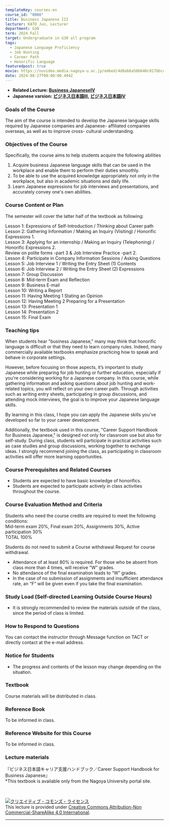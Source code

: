 ```yaml
---
templateKey: courses-en
course_id: "0966"
title: Business Japanese III
lecturer: KATO Jun, Lecturer
department: G30
term: 2024 Fall
target: Undergraduate in G30 all program
tags:
  - Japanese Language Proficiency
  - Job Hunting
  - Career Path
  - Honorific Language
featuredpost: true
movie: https://nuvideo.media.nagoya-u.ac.jp/embed/4d0ab6a50b640c017bbce5cd63996a98e4e68f0d
date: 2024-08-27T00:00:00.494Z
---
```


- **Related Lecture: [Business JapaneseⅣ](https://ocw.nagoya-u.jp/en/courses/0967-Business-Japanese-IV-2024/)**  
- **Japanese varsion: [ビジネス日本語Ⅲ](https://ocw.nagoya-u.jp/courses/0966-%E3%83%93%E3%82%B8%E3%83%8D%E3%82%B9%E6%97%A5%E6%9C%AC%E8%AA%9E%E2%85%A2-2024/), [ビジネス日本語Ⅳ](https://ocw.nagoya-u.jp/courses/0967-%E3%83%93%E3%82%B8%E3%83%8D%E3%82%B9%E6%97%A5%E6%9C%AC%E8%AA%9E%E2%85%A3-2024/)**

### Goals of the Course
The aim of the course is intended to develop the Japanese language skills required by Japanese companies and Japanese- affiliated companies overseas, as well as to improve cross- cultural understanding.

### Objectives of the Course
Specifically, the course aims to help students acquire the following abilities  
1. Acquire business Japanese language skills that can be used in the workplace and enable them to perform their duties smoothly.
2. To be able to use the acquired knowledge appropriately not only in the workplace, but also in academic situations and daily life.
3. Learn Japanese expressions for job interviews and presentations, and accurately convey one's own abilities.

### Course Content or Plan
The semester will cover the latter half of the textbook as following: 

Lesson 1: Expressions of Self-Introduction / Thinking about Career path  
Lesson 2: Gathering Information / Making an Inquiry (Visiting) / Honorific Expressions 1.  
Lesson 3: Applying for an internship / Making an Inquiry (Telephoning) / Honorific Expressions 2.  
Review on polite forms -part 3 & Job Interview Practice -part 2.  
Lesson 4: Participate in Company Information Sessions / Asking Questions  
Lesson 5: Job Interview 1 / Writing the Entry Sheet (1) Contents  
Lesson 6: Job Interview 2 / Writing the Entry Sheet (2) Expressions  
Lesson 7: Group Discussion  
Lesson 8: Mid-term Exam and Reflection    
Lesson 9: Business E-mail  
Lesson 10: Writing a Report  
Lesson 11: Having Meeting 1 Stating an Opinion   
Lesson 12: Having Meeting 2 Preparing for a Presentation  
Lesson 13: Presentation 1  
Lesson 14: Presentation 2    
Lesson 15: Final Exam 

### Teaching tips
When students hear "business Japanese," many may think that honorific language is difficult or that they need to learn company rules. Indeed, many commercially available textbooks emphasize practicing how to speak and behave in corporate settings.  

However, before focusing on those aspects, it’s important to study Japanese while preparing for job hunting or further education, especially if you're considering working for a Japanese company. In this course, while gathering information and asking questions about job hunting and work-related topics, you will reflect on your own career path. Through activities such as writing entry sheets, participating in group discussions, and attending mock interviews, the goal is to improve your Japanese language skills.  

By learning in this class, I hope you can apply the Japanese skills you’ve developed so far to your career development.  

Additionally, the textbook used in this course, "Career Support Handbook for Business Japanese," is designed not only for classroom use but also for self-study. During class, students will participate in practical activities such as case studies and group discussions, working together to exchange ideas. I strongly recommend joining the class, as participating in classroom activities will offer more learning opportunities.  



### Course Prerequisites and Related Courses
* Students are expected to have basic knowledge of honorifics.  
* Students are expected to participate actively in class activities throughout the course.  

### Course Evaluation Method and Criteria
Students who need the course credits are required to meet the following conditions:  
Mid-term exam 20%,  Final exam 20%,  Assignments 30%,  Active participation 30%  
                                                                                TOTAL 100%

Students do not need to submit a Course withdrawal Request for course withdrawal.  
* Attendance of at least 80% is required. For those who be absent from class more than 4 times, will receive "W” grades.  
* No attendance of the final examination leads to “W” grades.  
* In the case of no submission of assignments and insufficient attendance rate, an “F” will be given even if you take the final examination.

### Study Load (Self-directed Learning Outside Course Hours)
* It is strongly recommended to review the materials outside of the class, since the period of class is limited.

### How to Respond to Questions
You can contact the instructor through Message function on TACT or directly contact at the e-mail address.

### Notice for Students
* The progress and contents of the lesson may change depending on the situation.

### Textbook
Course materials will be distributed in class.

### Reference Book
To be informed in class.

### Reference Website for this Course
To be informed in class.

### Lecture materials
『ビジネス日本語キャリア支援ハンドブック／Career Support Handbook for Business Japanese』  
*This textbook is available only from the Nagoya University portal site.

<br>

<a rel="license" href="http://creativecommons.org/licenses/by-nc-sa/4.0/"><img alt="クリエイティブ・コモンズ・ライセンス" style="border-width:0" style="border-width:0;" data-src="" src="https://i.creativecommons.org/l/by-nc-sa/4.0/88x31.png" /></a><br />This lecture is provided under <a rel="license" href="http://creativecommons.org/licenses/by-nc-sa/4.0/">Creative Commons Attribution-Non Commercial-ShareAlike 4.0 International</a>. 

---
